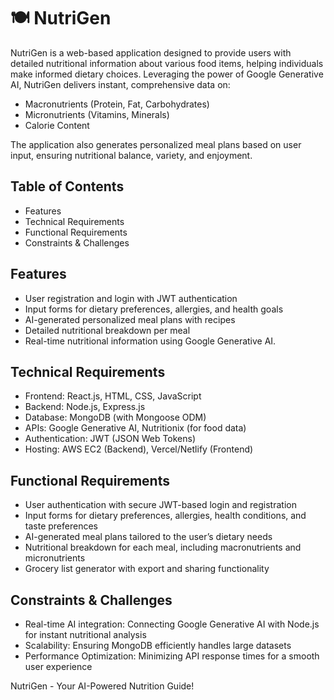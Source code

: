 # 🍽 NutriGen  
NutriGen is a web-based application designed to provide users with detailed nutritional information about various food items, helping individuals make informed dietary choices. Leveraging the power of Google Generative AI, NutriGen delivers instant, comprehensive data on:  

- Macronutrients (Protein, Fat, Carbohydrates)  
- Micronutrients (Vitamins, Minerals)  
- Calorie Content  

The application also generates personalized meal plans based on user input, ensuring nutritional balance, variety, and enjoyment.  

## Table of Contents  
- Features  
- Technical Requirements  
- Functional Requirements  
- Constraints & Challenges  

## Features  
- User registration and login with JWT authentication  
- Input forms for dietary preferences, allergies, and health goals  
- AI-generated personalized meal plans with recipes  
- Detailed nutritional breakdown per meal 
- Real-time nutritional information using Google Generative AI.

## Technical Requirements  
- Frontend: React.js, HTML, CSS, JavaScript  
- Backend: Node.js, Express.js  
- Database: MongoDB (with Mongoose ODM)  
- APIs: Google Generative AI, Nutritionix (for food data)  
- Authentication: JWT (JSON Web Tokens)  
- Hosting: AWS EC2 (Backend), Vercel/Netlify (Frontend)  

## Functional Requirements  
- User authentication with secure JWT-based login and registration  
- Input forms for dietary preferences, allergies, health conditions, and taste preferences  
- AI-generated meal plans tailored to the user’s dietary needs  
- Nutritional breakdown for each meal, including macronutrients and micronutrients  
- Grocery list generator with export and sharing functionality  

## Constraints & Challenges  
- Real-time AI integration: Connecting Google Generative AI with Node.js for instant nutritional analysis  
- Scalability: Ensuring MongoDB efficiently handles large datasets  
- Performance Optimization: Minimizing API response times for a smooth user experience  

NutriGen - Your AI-Powered Nutrition Guide!
